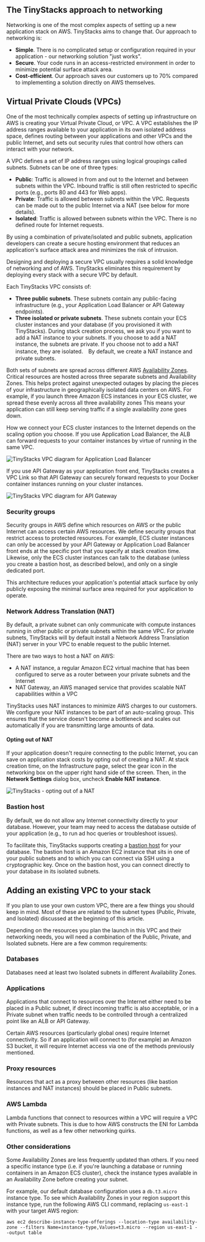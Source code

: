## The TinyStacks approach to networking 

Networking is one of the most complex aspects of setting up a new application stack on AWS. TinyStacks aims to change that. Our approach to networking is: 

* **Simple**. There is no complicated setup or configuration required in your application - our networking solution "just works". 
* **Secure**. Your code runs in an access-restricted environment in order to minimize potential surface attack area.
* **Cost-efficient**. Our approach saves our customers up to 70% compared to implementing a solution directly on AWS themselves. 

## Virtual Private Clouds (VPCs)

One of the most technically complex aspects of setting up infrastructure on AWS is creating your Virtual Private Cloud, or VPC. A VPC establishes the IP address ranges available to your application in its own isolated address space, defines routing between your applications and other VPCs and the public Internet, and sets out security rules that control how others can interact with your network.

A VPC defines a set of IP address ranges using logical groupings called subnets. Subnets can be one of three types: 

* **Public**: Traffic is allowed in from and out to the Internet and between subnets within the VPC. Inbound traffic is still often restricted to specific ports (e.g., ports 80 and 443 for Web apps). 
* **Private**: Traffic is allowed between subnets within the VPC. Requests can be made out to the public Internet via a NAT (see below for more details). 
* **Isolated**: Traffic is allowed between subnets within the VPC. There is no defined route for Internet requests.

By using a combination of private/isolated and public subnets, application developers can create a secure hosting environment that reduces an application's surface attack area and minimizes the risk of intrusion. 

Designing and deploying a secure VPC usually requires a solid knowledge of networking and of AWS. TinyStacks eliminates this requirement by deploying every stack with a secure VPC by default.

Each TinyStacks VPC consists of: 

* **Three public subnets**. These subnets contain any public-facing infrastructure (e.g., your Application Load Balancer or API Gateway endpoints).
* **Three isolated or private subnets**. These subnets contain your ECS cluster instances and your database (if you provisioned it with TinyStacks). During stack creation process, we ask you if you want to add a NAT instance to your subnets. If you choose to add a NAT instance, the subnets are private. If you choose not to add a NAT instance, they are isolated.　By default, we create a NAT instance and private subnets.

Both sets of subnets are spread across different AWS <a href="https://aws.amazon.com/about-aws/global-infrastructure/regions_az/" target="_blank">Availability Zones</a>. Critical resources are hosted across three separate subnets and Availability Zones. This helps protect against unexpected outages by placing the pieces of your infrastructure in geographically isolated data centers on AWS. For example, if you launch three Amazon ECS instances in your ECS cluster, we spread these evenly across all three availability zones This means your application can still keep serving traffic if a single availability zone goes down. 

How we connect your ECS cluster instances to the Internet depends on the scaling option you choose. If you use Application Load Balancer, the ALB can forward requests to your container instances by virtue of running in the same VPC. 

![TinyStacks VPC diagram for Application Load Balancer](img/tinystacks-vpc-alb.png)

If you use API Gateway as your application front end, TinyStacks creates a VPC Link so that API Gateway can securely forward requests to your Docker container instances running on your cluster instances.

![TinyStacks VPC diagram for API Gateway](img/tinystacks-vpc-apig.png)

### Security groups

Security groups in AWS define which resources on AWS or the public Internet can access certain AWS resources. We define security groups that restrict access to protected resources. For example, ECS cluster instances can only be accessed by your API Gateway or Application Load Balancer front ends at the specific port that you specify at stack creation time. Likewise, only the ECS cluster instances can talk to the database (unless you create a bastion host, as described below), and only on a single dedicated port.

This architecture reduces your application's potential attack surface by only publicly exposing the minimal surface area required for your application to operate. 

### Network Address Translation (NAT)

By default, a private subnet can only communicate with compute instances running in other public or private subnets within the same VPC. For private subnets, TinyStacks will by default install a Network Address Translation (NAT) server in your VPC to enable request to the public Internet. 

There are two ways to host a NAT on AWS: 

* A NAT instance, a regular Amazon EC2 virtual machine that has been configured to serve as a router between your private subnets and the Internet
* NAT Gateway, an AWS managed service that provides scalable NAT capabilities within a VPC

TinyStacks uses NAT instances to minimize AWS charges to our customers. We configure your NAT instances to be part of an auto-scaling group. This ensures that the service doesn't become a bottleneck and scales out automatically if you are transmitting large amounts of data. 

#### Opting out of NAT

If your application doesn't require connecting to the public Internet, you can save on application stack costs by opting out of creating a NAT. At stack creation time, on the Infrastructure page, select the gear icon in the networking box on the upper right hand side of the screen. Then, in the **Network Settings** dialog box, uncheck **Enable NAT instance**.

![TinyStacks - opting out of a NAT](img/nat-opt-out.png)

### Bastion host

By default, we do not allow any Internet connectivity directly to your database. However, your team may need to access the database outside of your application (e.g., to run ad hoc queries or troubleshoot issues). 

To facilitate this, TinyStacks supports creating a <a href="https://aws.amazon.com/premiumsupport/knowledge-center/rds-connect-using-bastion-host-linux/" target="_blank">bastion host</a> for your database. The bastion host is an Amazon EC2 instance that sits in one of your public subnets and to which you can connect via SSH using a cryptographic key. Once on the bastion host, you can connect directly to your database in its isolated subnets.

## Adding an existing VPC to your stack

If you plan to use your own custom VPC, there are a few things you should keep in mind. Most of these are related to the subnet types (Public, Private, and Isolated) discussed at the beginning of this article. 

Depending on the resources you plan the launch in this VPC and their networking needs, you will need a combination of the Public, Private, and Isolated subnets. Here are a few common requirements:

### Databases

Databases need at least two Isolated subnets in different Availability Zones.

### Applications

Applications that connect to resources over the Internet either need to be placed in a Public subnet, if direct incoming traffic is also acceptable, or in a Private subnet when traffic needs to be controlled through a centralized point like an ALB or API Gateway. 

Certain AWS resources (particularly global ones) require Internet connectivity.  So if an application will connect to (for example) an Amazon S3 bucket, it will require Internet access via one of the methods previously mentioned.

### Proxy resources

Resources that act as a proxy between other resources (like bastion instances and NAT instances) should be placed in Public subnets.

### AWS Lambda 

Lambda functions that connect to resources within a VPC will require a VPC with Private subnets.  This is due to how AWS constructs the ENI for Lambda functions, as well as a few other networking quirks.

### Other considerations

Some Availability Zones are less frequently updated than others.  If you need a specific instance type (i.e. if you're launching a database or running containers in an Amazon ECS cluster), check the instance types available in an Availability Zone before creating your subnet.  

For example, our default database configuration uses a `db.t3.micro` instance type. To see which Availability Zones in your region support this instance type, run the following AWS CLI command, replacing `us-east-1` with your target AWS region:

```shell
aws ec2 describe-instance-type-offerings --location-type availability-zone --filters Name=instance-type,Values=t3.micro --region us-east-1 --output table
```